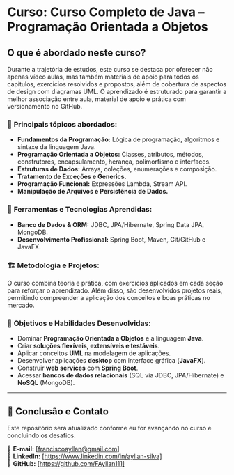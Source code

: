 # Curso: Curso Completo de **Java** – Programação Orientada a Objetos

## O que é abordado neste curso?

Durante a trajetória de estudos, este curso se destaca por oferecer não apenas vídeo aulas, mas também materiais de apoio para todos os capítulos, exercícios resolvidos e propostos, além de cobertura de aspectos de design com diagramas UML. O aprendizado é estruturado para garantir a melhor associação entre aula, material de apoio e prática com versionamento no GitHub.

### 📌 **Principais tópicos abordados:**

- **Fundamentos da Programação:** Lógica de programação, algoritmos e sintaxe da linguagem Java.
- **Programação Orientada a Objetos:** Classes, atributos, métodos, construtores, encapsulamento, herança, polimorfismo e interfaces.
- **Estruturas de Dados:** Arrays, coleções, enumerações e composição.
- **Tratamento de Exceções e Generics.**
- **Programação Funcional:** Expressões Lambda, Stream API.
- **Manipulação de Arquivos e Persistência de Dados.**

### 🔧 **Ferramentas e Tecnologias Aprendidas:**

- **Banco de Dados & ORM:** JDBC, JPA/Hibernate, Spring Data JPA, MongoDB.
- **Desenvolvimento Profissional:** Spring Boot, Maven, Git/GitHub e JavaFX.

### 🏗 **Metodologia e Projetos:**

O curso combina teoria e prática, com exercícios aplicados em cada seção para reforçar o aprendizado. Além disso, são desenvolvidos projetos reais, permitindo compreender a aplicação dos conceitos e boas práticas no mercado.

### 🎯 **Objetivos e Habilidades Desenvolvidas:**

- Dominar **Programação Orientada a Objetos** e a linguagem **Java**.
- Criar **soluções flexíveis, extensíveis e testáveis**.
- Aplicar conceitos **UML** na modelagem de aplicações.
- Desenvolver aplicações **desktop** com interface gráfica (**JavaFX**).
- Construir **web services** com **Spring Boot**.
- Acessar **bancos de dados relacionais** (SQL via JDBC, JPA/Hibernate) e **NoSQL** (MongoDB).

---

## 📢 Conclusão e Contato

Este repositório será atualizado conforme eu for avançando no curso e concluindo os desafios. 

📧 **E-mail:** [franciscoayllan@gmail.com]  
🔗 **LinkedIn:** [https://www.linkedin.com/in/ayllan-silva]   
🐙 **GitHub:** [https://github.com/FAyllan111]  